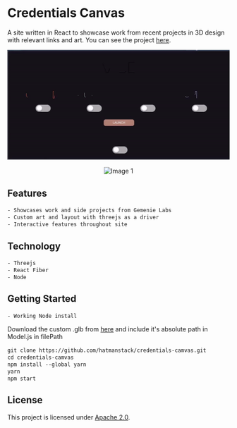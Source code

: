 # Credentials Canvas

A site written in React to showcase work from recent projects in 3D design with relevant links and art.  You can see the project [here](https://cg-portfolio.site/).

 <p align="center">
    <td><img src="https://github.com/HatmanStack/credentials-canvas/blob/main/public/ez.gif" alt="Image 1"></td></p>
     <p align="center">
    <td><img src="https://github.com/HatmanStack/credentials-canvas/blob/main/public/house.gif" alt="Image 1"></td></p>

## Features

    - Showcases work and side projects from Gemenie Labs
    - Custom art and layout with threejs as a driver
    - Interactive features throughout site

## Technology

    - Threejs
    - React Fiber
    - Node
    
## Getting Started

    - Working Node install

Download the custom .glb from [here](https://www.cg-portfolio.site/compressed.glb) and include it's absolute path in Model.js in filePath
    
```
git clone https://github.com/hatmanstack/credentials-camvas.git
cd credentials-camvas
npm install --global yarn
yarn
npm start
```

## License

This project is licensed under [Apache 2.0](https://www.apache.org/licenses/LICENSE-2.0).
